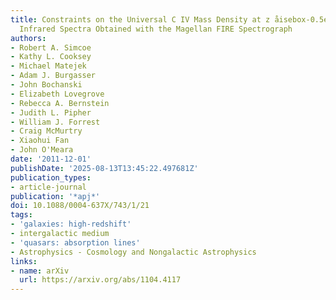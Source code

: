 ```yaml
---
title: Constraints on the Universal C IV Mass Density at z åisebox-0.5ex~ 6 from Early
  Infrared Spectra Obtained with the Magellan FIRE Spectrograph
authors:
- Robert A. Simcoe
- Kathy L. Cooksey
- Michael Matejek
- Adam J. Burgasser
- John Bochanski
- Elizabeth Lovegrove
- Rebecca A. Bernstein
- Judith L. Pipher
- William J. Forrest
- Craig McMurtry
- Xiaohui Fan
- John O'Meara
date: '2011-12-01'
publishDate: '2025-08-13T13:45:22.497681Z'
publication_types:
- article-journal
publication: '*apj*'
doi: 10.1088/0004-637X/743/1/21
tags:
- 'galaxies: high-redshift'
- intergalactic medium
- 'quasars: absorption lines'
- Astrophysics - Cosmology and Nongalactic Astrophysics
links:
- name: arXiv
  url: https://arxiv.org/abs/1104.4117
---
```

